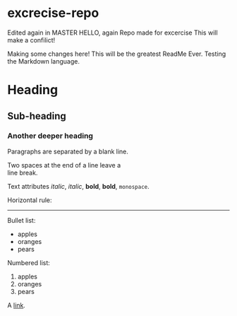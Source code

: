 # excrecise-repo
Edited again in MASTER
HELLO, again
Repo made for excercise
This will make a confilict!

Making some changes here!
This will be the greatest ReadMe Ever.
Testing the Markdown language.

# Heading

## Sub-heading

### Another deeper heading
 
Paragraphs are separated
by a blank line.

Two spaces at the end of a line leave a  
line break.

Text attributes _italic_, *italic*, __bold__, **bold**, `monospace`.

Horizontal rule:

---

Bullet list:

  * apples
  * oranges
  * pears

Numbered list:

  1. apples
  2. oranges
  3. pears

A [link](http://example.com).
